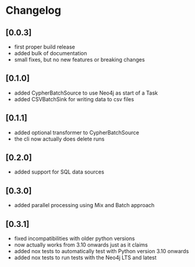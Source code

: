 # Changelog

## [0.0.3]
- first proper build release
- added bulk of documentation
- small fixes, but no new features or breaking changes


## [0.1.0]
- added CypherBatchSource to use Neo4j as start of a Task
- added CSVBatchSink for writing data to csv files

## [0.1.1]
- added optional transformer to CypherBatchSource
- the cli now actually does delete runs

## [0.2.0]
- added support for SQL data sources

## [0.3.0]
- added parallel processing using Mix and Batch approach

## [0.3.1]
- fixed incompatibilities with older python versions
- now actually works from 3.10 onwards just as it claims
- added nox tests to automatically test with Python version 3.10 onwards
- added nox tests to run tests with the Neo4j LTS and latest
